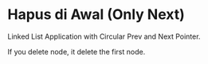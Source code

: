 # Hapus di Awal (Only Next)
Linked List Application with Circular Prev and Next Pointer.

If you delete node, it delete the first node.
